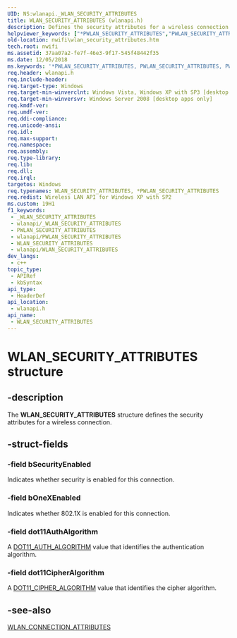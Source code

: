 ```yaml
---
UID: NS:wlanapi._WLAN_SECURITY_ATTRIBUTES
title: WLAN_SECURITY_ATTRIBUTES (wlanapi.h)
description: Defines the security attributes for a wireless connection.
helpviewer_keywords: ["*PWLAN_SECURITY_ATTRIBUTES","PWLAN_SECURITY_ATTRIBUTES","PWLAN_SECURITY_ATTRIBUTES structure pointer [NativeWIFI]","WLAN_SECURITY_ATTRIBUTES","WLAN_SECURITY_ATTRIBUTES structure [NativeWIFI]","nwifi.wlan_security_attributes","wlanapi/PWLAN_SECURITY_ATTRIBUTES","wlanapi/WLAN_SECURITY_ATTRIBUTES"]
old-location: nwifi\wlan_security_attributes.htm
tech.root: nwifi
ms.assetid: 37aa07a2-fe7f-46e3-9f17-545f48442f35
ms.date: 12/05/2018
ms.keywords: '*PWLAN_SECURITY_ATTRIBUTES, PWLAN_SECURITY_ATTRIBUTES, PWLAN_SECURITY_ATTRIBUTES structure pointer [NativeWIFI], WLAN_SECURITY_ATTRIBUTES, WLAN_SECURITY_ATTRIBUTES structure [NativeWIFI], nwifi.wlan_security_attributes, wlanapi/PWLAN_SECURITY_ATTRIBUTES, wlanapi/WLAN_SECURITY_ATTRIBUTES'
req.header: wlanapi.h
req.include-header: 
req.target-type: Windows
req.target-min-winverclnt: Windows Vista, Windows XP with SP3 [desktop apps only]
req.target-min-winversvr: Windows Server 2008 [desktop apps only]
req.kmdf-ver: 
req.umdf-ver: 
req.ddi-compliance: 
req.unicode-ansi: 
req.idl: 
req.max-support: 
req.namespace: 
req.assembly: 
req.type-library: 
req.lib: 
req.dll: 
req.irql: 
targetos: Windows
req.typenames: WLAN_SECURITY_ATTRIBUTES, *PWLAN_SECURITY_ATTRIBUTES
req.redist: Wireless LAN API for Windows XP with SP2
ms.custom: 19H1
f1_keywords:
 - _WLAN_SECURITY_ATTRIBUTES
 - wlanapi/_WLAN_SECURITY_ATTRIBUTES
 - PWLAN_SECURITY_ATTRIBUTES
 - wlanapi/PWLAN_SECURITY_ATTRIBUTES
 - WLAN_SECURITY_ATTRIBUTES
 - wlanapi/WLAN_SECURITY_ATTRIBUTES
dev_langs:
 - c++
topic_type:
 - APIRef
 - kbSyntax
api_type:
 - HeaderDef
api_location:
 - wlanapi.h
api_name:
 - WLAN_SECURITY_ATTRIBUTES
---
```


# WLAN_SECURITY_ATTRIBUTES structure


## -description

The <b>WLAN_SECURITY_ATTRIBUTES</b> structure defines the security attributes for a wireless connection.

## -struct-fields

### -field bSecurityEnabled

Indicates whether security is enabled for this connection.

### -field bOneXEnabled

Indicates whether 802.1X is enabled for this connection.

### -field dot11AuthAlgorithm

A <a href="/windows/desktop/NativeWiFi/dot11-auth-algorithm">DOT11_AUTH_ALGORITHM</a> value that identifies the authentication algorithm.

### -field dot11CipherAlgorithm

A <a href="/windows/desktop/NativeWiFi/dot11-cipher-algorithm">DOT11_CIPHER_ALGORITHM</a> value that identifies the cipher algorithm.

## -see-also

<a href="/windows/desktop/api/wlanapi/ns-wlanapi-wlan_connection_attributes">WLAN_CONNECTION_ATTRIBUTES</a>